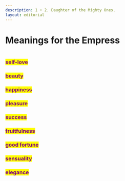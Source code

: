 ```yaml
---
description: 1 + 2. Daughter of the Mighty Ones.
layout: editorial
---
```


# Meanings for the Empress

<figure><img src="../../../../../../../.gitbook/assets/IMG_7986.jpg" alt=""><figcaption></figcaption></figure>

### <mark style="color:purple;">self-love</mark>

### <mark style="color:purple;">beauty</mark>

### <mark style="color:purple;">happiness</mark>

### <mark style="color:purple;">pleasure</mark>

### <mark style="color:purple;">success</mark>

### <mark style="color:purple;">fruitfulness</mark>

### <mark style="color:purple;">good fortune</mark>

### <mark style="color:purple;">sensuality</mark>

### <mark style="color:purple;">elegance</mark>

